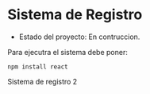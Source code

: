 <h1>Sistema de Registro</h1>

- Estado del proyecto: En contruccion.


Para ejecutra el sistema debe poner:

```npm install react```

Sistema de registro 2
